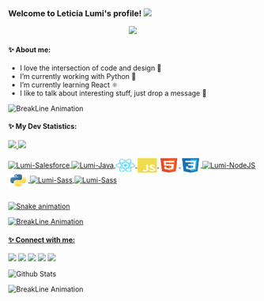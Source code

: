 <h3 align="left">
  Welcome to Leticia Lumi's profile!
  <img src="https://media.giphy.com/media/hvRJCLFzcasrR4ia7z/giphy.gif" width="28">
</h3>

<p align="center">
  <a href="https://github.com/letnagao/readme-typing-svg"><img src="https://readme-typing-svg.herokuapp.com/?lines=Software%20Engineer%20Analyst;Student%20and%20Developer;Always%20learning%20new%20things&font=Fira%20Code&center=true&width=420&height=45&color=1a59e0&vCenter=true&size=20"></a>
</p>

<h4 align="left">
  ✨ About me:
</h4>

-  I love the intersection of code and design 💖
-  I’m currently working with Python 🐍 
-  I’m currently learning React ⚛️ 
-  I like to talk about interesting stuff, just drop a message 👋 

  
![BreakLine Animation](https://user-images.githubusercontent.com/73097560/115834477-dbab4500-a447-11eb-908a-139a6edaec5c.gif)  
<h4> ✨ My Dev Statistics: </h4>
<div align="left">
  <a href="https://github.com/letnagao">
  <img height="150em" src="https://github-readme-stats.vercel.app/api?username=letnagao&show_icons=true&theme=github_dark&hide_border=1&include_all_commits=true&count_private=true"/>
  <img height="150em" src="https://github-readme-stats.vercel.app/api/top-langs/?username=letnagao&layout=compact&theme=github_dark&hide_border=1"/>
</div>
  
<div style="display: inline_block"><br>
  <img align="center" alt="Lumi-Salesforce" height="30" width="40" src="https://cdn.jsdelivr.net/gh/devicons/devicon/icons/salesforce/salesforce-original.svg"> 
  <img align="center" alt="Lumi-Java" height="30" width="40" src="https://cdn.jsdelivr.net/gh/devicons/devicon/icons/java/java-original.svg" />
  <img align="center" alt="Lumi-React" height="30" width="40" src="https://raw.githubusercontent.com/devicons/devicon/master/icons/react/react-original.svg">
  <img align="center" alt="Lumi-Js" height="30" width="40" src="https://raw.githubusercontent.com/devicons/devicon/master/icons/javascript/javascript-plain.svg">
  <link rel="stylesheet" href="https://cdn.jsdelivr.net/gh/devicons/devicon@v2.15.1/devicon.min.css"> 
  <img align="center" alt="Lumi-HTML" height="30" width="40" src="https://raw.githubusercontent.com/devicons/devicon/master/icons/html5/html5-original.svg">
  <img align="center" alt="Lumi-CSS" height="30" width="40" src="https://raw.githubusercontent.com/devicons/devicon/master/icons/css3/css3-original.svg">
  <img align="center" alt="Lumi-NodeJS" height="30" width="40" src="https://cdn.jsdelivr.net/gh/devicons/devicon/icons/nodejs/nodejs-original.svg" />
  <img align="center" alt="Lumi-Python" height="30" width="40" src="https://raw.githubusercontent.com/devicons/devicon/master/icons/python/python-original.svg">  
  <img align="center" alt="Lumi-Sass" height="30" width="40" src="https://cdn.jsdelivr.net/gh/devicons/devicon/icons/sass/sass-original.svg" />
  <img align="center" alt="Lumi-Sass" height="30" width="40" src="https://cdn.jsdelivr.net/gh/devicons/devicon/icons/babel/babel-original.svg" />
  
  ##
 
<div> 
   
  ![Snake animation](https://github.com/letnagao/letnagao/blob/output/github-contribution-grid-snake.svg)
  
</div>
  
![BreakLine Animation](https://user-images.githubusercontent.com/73097560/115834477-dbab4500-a447-11eb-908a-139a6edaec5c.gif)  
  
<h4 align="left">
  ✨ Connect with me:
</h4>
<div>
  <a href="https://instagram.com/lu.nagao/" target="_blank"><img src="https://img.shields.io/badge/-Instagram-%23E4405F?style=for-the-badge&logo=instagram&logoColor=white" target="_blank"></a>
  <a href = "mailto:lu.nagao021@gmail.com"><img src="https://img.shields.io/badge/-Gmail-%23333?style=for-the-badge&logo=gmail&logoColor=white" target="_blank"></a>
  <a href="https://www.linkedin.com/in/leticialnagao" target="_blank"><img src="https://img.shields.io/badge/-LinkedIn-%230077B5?style=for-the-badge&logo=linkedin&logoColor=white" target="_blank"></a> 
 	<a href="https://www.twitch.tv/koiink" target="_blank"><img src="https://img.shields.io/badge/Twitch-9146FF?style=for-the-badge&logo=twitch&logoColor=white" target="_blank"></a>
 <a href="https://discord.gg/nr6XFBu3" target="_blank"><img src="https://img.shields.io/badge/Discord-7289DA?style=for-the-badge&logo=discord&logoColor=white" target="_blank"></a>    
  
  
<!-- <p align="center">
  <a href="https://readme.andyruwruw.com/api/now-playing?open">
    <img src="https://readme.andyruwruw.com/api/now-playing">
  </a>
</p> 

<p align="center">
  <img src="https://readme.andyruwruw.com/api/top-played">
</p> -->
 
  <p>
     <img src="https://raw.githubusercontent.com/bornmay/bornmay/Update/svg/Bottom.svg" alt="Github Stats" />
  </p>

![BreakLine Animation](https://user-images.githubusercontent.com/73097560/115834477-dbab4500-a447-11eb-908a-139a6edaec5c.gif)

